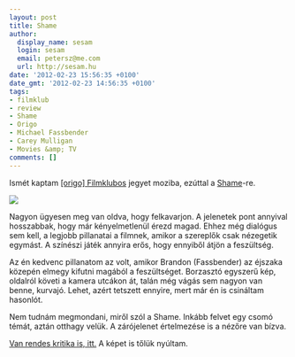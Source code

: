 ```yaml
---
layout: post
title: Shame
author:
  display_name: sesam
  login: sesam
  email: petersz@me.com
  url: http://sesam.hu
date: '2012-02-23 15:56:35 +0100'
date_gmt: '2012-02-23 14:56:35 +0100'
tags:
- filmklub
- review
- Shame
- Origo
- Michael Fassbender
- Carey Mulligan
- Movies &amp; TV
comments: []
---
```


Ismét kaptam [[origo] Filmklubos](http://www.origo.hu/filmklub) jegyet moziba, ezúttal a [Shame](http://www.imdb.com/title/tt1723811)-re.

[![](http://sesam.hu/wp-content/uploads/2012/02/20120223-shame.jpg)](http://www.origo.hu/filmklub/blog/kritika/20120223-kritika-steve-mcqueen-shame-a-szegyentelen-cimu-filmjerol-michael-fassbender.html)

Nagyon ügyesen meg van oldva, hogy felkavarjon. A jelenetek pont annyival hosszabbak, hogy már kényelmetlenül érezd magad. Ehhez még dialógus sem kell, a legjobb pillanatai a filmnek, amikor a szereplők csak nézegetik egymást. A színészi játék annyira erős, hogy ennyiből átjön a feszültség.

Az én kedvenc pillanatom az volt, amikor Brandon (Fassbender) az éjszaka közepén elmegy kifutni magából a feszültséget. Borzasztó egyszerű kép, oldalról követi a kamera utcákon át, talán még vágás sem nagyon van benne, kurvajó. Lehet, azért tetszett ennyire, mert már én is csináltam hasonlót.

Nem tudnám megmondani, miről szól a Shame. Inkább felvet egy csomó témát, aztán otthagy velük. A zárójelenet értelmezése is a nézőre van bízva.

[Van rendes kritika is, itt.](http://www.origo.hu/filmklub/blog/kritika/20120223-kritika-steve-mcqueen-shame-a-szegyentelen-cimu-filmjerol-michael-fassbender.html) A képet is tőlük nyúltam.
